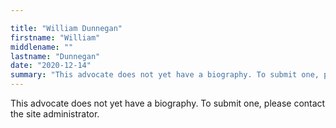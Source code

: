 ```yaml
---

title: "William Dunnegan"
firstname: "William"
middlename: ""
lastname: "Dunnegan"
date: "2020-12-14"
summary: "This advocate does not yet have a biography. To submit one, please contact the site administrator."
---
```

This advocate does not yet have a biography. To submit one, please contact the site administrator.


